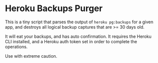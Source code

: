 # Heroku Backups Purger

This is a tiny script that parses the output of `heroku pg:backups` for a given app, and destroys all logical backup captures that are >= 30 days old.

It will eat your backups, and has auto confirmation. It requires the Heroku CLI installed, and a Heroku auth token set in order to complete the operations.

Use with extreme caution.
